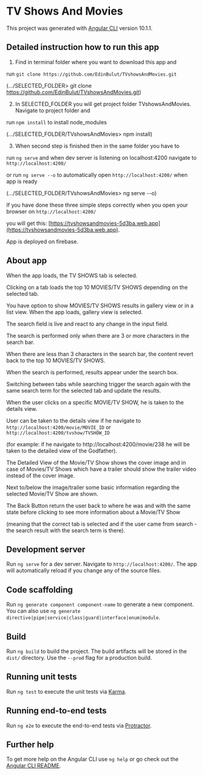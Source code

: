 # TV Shows And Movies

This project was generated with [Angular CLI](https://github.com/angular/angular-cli) version 10.1.1.

## Detailed instruction how to run this app

1. Find in terminal folder where you want to download this app and

run `git clone https://github.com/EdinBulut/TVshowsAndMovies.git`

(.../SELECTED_FOLDER> git clone https://github.com/EdinBulut/TVshowsAndMovies.git)

2. In SELECTED_FOLDER you will get project folder TVshowsAndMovies. Navigate to project folder and

run `npm install` to install node_modules

(.../SELECTED_FOLDER/TVshowsAndMovies> npm install)

3. When second step is finished then in the same folder you have to

run `ng serve` and when dev server is listening on localhost:4200 navigate to `http://localhost:4200/`

or run `ng serve --o` to automatically open `http://localhost:4200/` when app is ready

(.../SELECTED_FOLDER/TVshowsAndMovies> ng serve --o)

If you have done these three simple steps correctly when you open your browser on `http://localhost:4200/`

you will get this: [https://tvshowsandmovies-5d3ba.web.app](https://tvshowsandmovies-5d3ba.web.app).

App is deployed on firebase.




## About app

When the app loads, the TV SHOWS tab is selected.

Clicking on a tab loads the top 10 MOVIES/TV SHOWS depending on the selected tab.

You have option to show MOVIES/TV SHOWS results in gallery view or in a list view. When the app loads, gallery view is selected.

The search field is live and react to any change in the input field.

The search is performed only when there are 3 or more characters in the search bar.

When there are less than 3 characters in the search bar, the content revert back to the top 10 MOVIES/TV SHOWS.

When the search is performed, results appear under the search box.

Switching between tabs while searching trigger the search again with the same search term for the selected tab and update the results.

When the user clicks on a specific MOVIE/TV SHOW, he is taken to the details view.

User can be taken to the details view if he navigate to `http://localhost:4200/movie/MOVIE_ID` or `http://localhost:4200/tvshow/TVSHOW_ID`

(for example: if he navigate to http://localhost:4200/movie/238 he will be taken to the detailed view of the Godfather).

The Detailed View of the Movie/TV Show shows the cover image and in case of Movies/TV Shows which have a trailer should show the trailer video instead of the cover image. 

Next to/below the image/trailer some basic information regarding the selected Movie/TV Show are shown.

The Back Button return the user back to where he was and with the same state before clicking to see more information about a Movie/TV Show

(meaning that the correct tab is selected and if the user came from search - the search result with the search term is there).










## Development server

Run `ng serve` for a dev server. Navigate to `http://localhost:4200/`. The app will automatically reload if you change any of the source files.

## Code scaffolding

Run `ng generate component component-name` to generate a new component. You can also use `ng generate directive|pipe|service|class|guard|interface|enum|module`.

## Build

Run `ng build` to build the project. The build artifacts will be stored in the `dist/` directory. Use the `--prod` flag for a production build.

## Running unit tests

Run `ng test` to execute the unit tests via [Karma](https://karma-runner.github.io).

## Running end-to-end tests

Run `ng e2e` to execute the end-to-end tests via [Protractor](http://www.protractortest.org/).

## Further help

To get more help on the Angular CLI use `ng help` or go check out the [Angular CLI README](https://github.com/angular/angular-cli/blob/master/README.md).
